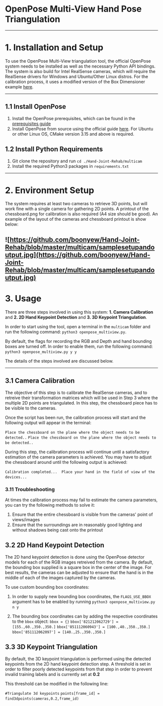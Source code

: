 # OpenPose Multi-View Hand Pose Triangulation

---

# 1. Installation and Setup

To use the OpenPose Multi-View triangulation tool, the official OpenPose system needs to be installed as well as the necessary Python API bindings. The system is also build for Intel RealSense cameras, which will require the RealSense drivers for Windows and Ubuntu/Other Linux distros. For the calibration process, it uses a modified version of the Box Dimensioner example [here](https://github.com/IntelRealSense/librealsense/tree/master/wrappers/python/examples/box_dimensioner_multicam).

---
## 1.1 Install OpenPose

1.  Install the OpenPose prerequisites, which can be found in the [prerequisites guide](https://github.com/CMU-Perceptual-Computing-Lab/openpose/blob/master/doc/prerequisites.md)
2. Install OpenPose from source using the official guide [here](https://github.com/CMU-Perceptual-Computing-Lab/openpose/blob/master/doc/installation.md#installation). For Ubuntu or other Linux OS, CMake version 3.15 and above is required. 

## 1.2 Install Python Requirements

1. Git clone the repository and run `cd ./Hand-Joint-Rehab/multicam`
2. Install the required Python3 packages in `requirements.txt`

---
# 2. Environment Setup

The system requires at least two cameras to retrieve 3D points, but will work fine with a single camera for gathering 2D points. A printout of the chessboard.png for calibration is also required (A4 size should be good). An example of the layout of the cameras and chessboard printout is show below:

![https://github.com/boonyew/Hand-Joint-Rehab/blob/master/multicam/samplesetupandoutput.jpg](https://github.com/boonyew/Hand-Joint-Rehab/blob/master/multicam/samplesetupandoutput.jpg)
---

# 3. Usage

There are three steps involved in using this system: **1. Camera Calibration** and **2. 2D Hand Keypoint Detection** and **3. 3D Keypoint Triangulation**. 

In order to start using the tool, open a terminal in the `multicam` folder and run the following command:
`python3 openpose_multiview.py`. 

By default, the flags for recording the RGB and Depth and hand bounding boxes are turned off. In order to enable them, run the following command: `python3 openpose_multiview.py y y`

The details of the steps involved are discussed below.

---

## 3.1 Camera Calibration

The objective of this step is to calibrate the RealSense cameras, and to retreive their transformation matrices which will be used in Step 3 where the multiple 2D points are triangulated. In this step, the chessboard piece has to be visible to the cameras.

Once the script has been run, the calibration process will start and the following output will appear in the terminal:

`Place the chessboard on the plane where the object needs to be detected..`
`Place the chessboard on the plane where the object needs to be detected..`

During this step, the calibration process will continue until a satisfactory estimation of the camera parameters is achieved. You may have to adjust the chessboard around until the following output is achieved:

`Calibration completed... 
Place your hand in the field of view of the devices...`

### 3.11 Troubleshooting

At times the calibration process may fail to estimate the camera parameters, you can try the following methods to solve it:

1. Ensure that the entire chessboard is visible from the cameras' point of views/images
2. Ensure that the surroundings are in reasonably good lighting and without shadows being cast onto the printout

## 3.2 2D Hand Keypoint Detection

The 2D hand keypoint detection is done using the OpenPose detector models for each of the RGB images retreived from the camera. By default, the bounding box supplied is a square box in the center of the image. For best results, the cameras can be adjusted to ensure that the hand is in the middle of each of the images captured by the cameras.

To use custom bounding box coordinates:

1. In order to supply new bounding box coordinates, the `FLAGS_USE_BBOX` argument has to be enabled by running `python3 openpose_multiview.py n y`

2. The bounding box coordinates can by adding the respective coordinates to the `bbox` object:
`bbox = {}`
`bbox['821212062729'] = [155.,60.,350.,350.]`
`bbox['851112060943'] = [100.,40.,350.,350.]`
`bbox['851112062097'] = [140.,25.,350.,350.]`

## 3.3 3D Keypoint Triangulation

By default, the 3D keypoint triangulation is performed using the detected keypoints from the 2D hand keypoint detection step. A threshold is set in order to filter poorly detected keypoints from that step in order to prevent invalid training labels and is currently set at **0.2**

This threshold can be modified in the following line:

`#Triangulate 3d keypoints`
`points[frame_id] = find3dpoints(cameras,0.2,frame_id)`

